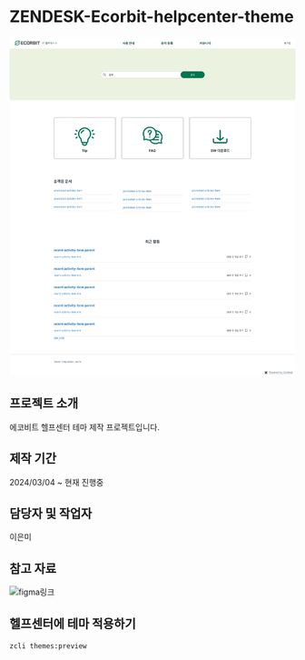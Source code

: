 # ZENDESK-Ecorbit-helpcenter-theme
![theme-preview](./settings/theme-preview.png)

## 프로젝트 소개
에코비트 헬프센터 테마 제작 프로젝트입니다.

## 제작 기간
2024/03/04 ~ 현재 진행중

## 담당자 및 작업자
이은미

## 참고 자료
![figma링크](https://www.figma.com/file/biZ2jUfMFj8ZlUeu3GBUfC/Ecorbit_ZEN_PLN_WF_HelpCenter?type=design&node-id=14%3A5003&mode=design&t=BMjFbcEqhlF5cDmf-1)

## 헬프센터에 테마 적용하기
```
zcli themes:preview
```